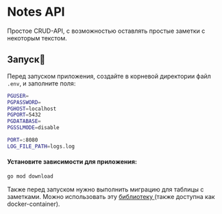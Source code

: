 # Notes API

Простое CRUD-API, с возможностью оставлять простые заметки с некоторым текстом.
## Запуск🚀
Перед запуском приложения, создайте в корневой директории файл ```.env```, и заполните поля:
```bash
PGUSER=
PGPASSWORD=
PGHOST=localhost
PGPORT=5432
PGDATABASE=
PGSSLMODE=disable

PORT=:8080
LOG_FILE_PATH=logs.log
```

#### Установите зависимости для приложения:
```bash
go mod download
```


Также перед запуском нужно выполнить миграцию для таблицы с заметками.
Можно использовать эту [библиотеку ](https://github.com/golang-migrate/migrate?ysclid=lhxtjgz16c765222512)(также доступна как docker-container).
